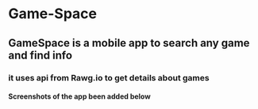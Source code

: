 # Game-Space
## GameSpace is a mobile app to search any game and find info
### it uses api from Rawg.io to get details about games
#### Screenshots of the app been added below
